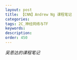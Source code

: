 ```yaml
---
layout: post
title: 【CNN】Andrew Ng 课程笔记
categories:
tags: 2C_神经网络与TF
keywords:
description:
order: 450
---
```


*吴恩达的课程笔记*  
